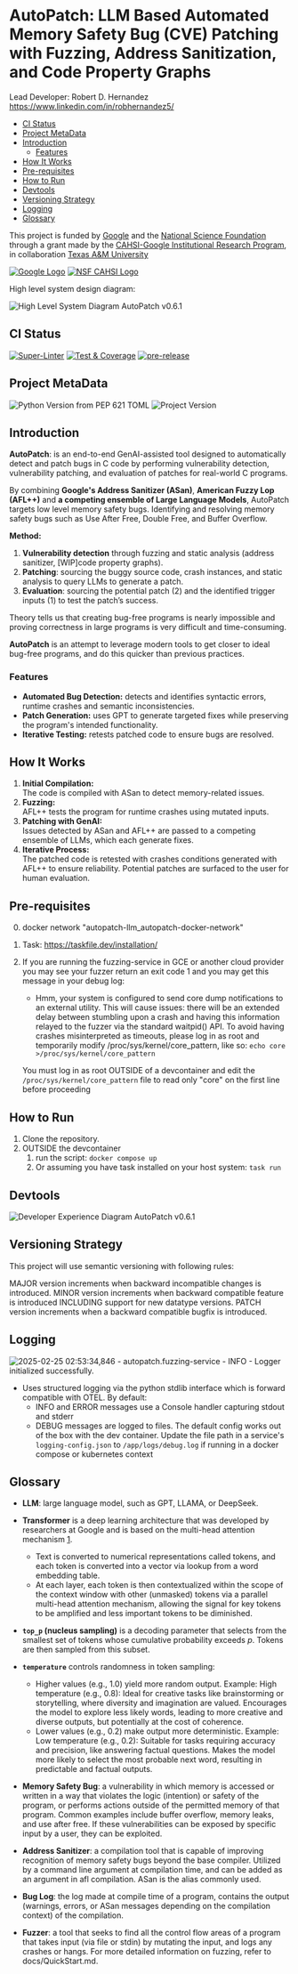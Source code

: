 # **AutoPatch: LLM Based Automated Memory Safety Bug (CVE) Patching with Fuzzing, Address Sanitization, and Code Property Graphs** <!-- omit in toc -->

Lead Developer: Robert D. Hernandez <https://www.linkedin.com/in/robhernandez5/>

- [CI Status](#ci-status)
- [Project MetaData](#project-metadata)
- [Introduction](#introduction)
  - [Features](#features)
- [How It Works](#how-it-works)
- [Pre-requisites](#pre-requisites)
- [How to Run](#how-to-run)
- [Devtools](#devtools)
- [Versioning Strategy](#versioning-strategy)
- [Logging](#logging)
- [Glossary](#glossary)

This project is funded by [Google](https://google.com/) and the [National Science Foundation](https://www.nsf.gov/) through a grant made by the [CAHSI-Google Institutional Research Program](https://cahsi.utep.edu/cahsi-google-irp), in collaboration [Texas A&M University](https://www.tamu.edu/index.html)

[![Google Logo](./docs/images/google-logo.png)](https://google.com) [![NSF CAHSI Logo](./docs/images/NSF-CAHSI-logo.png)](https://cahsi.utep.edu/)  

High level system design diagram:

![High Level System Diagram AutoPatch v0.6.1](./docs/Diagrams/autopatch-v.0.6.1.drawio.png)

## CI Status

[![Super-Linter](https://github.com/sysec-uic/AutoPatch-LLM/actions/workflows/super-linter.yml/badge.svg)](https://github.com/marketplace/actions/super-linter)
[![Test & Coverage](https://github.com/sysec-uic/AutoPatch-LLM/actions/workflows/test-coverage.yml/badge.svg)](https://github.com/sysec-uic/AutoPatch-LLM/actions/workflows/test-coverage.yml)
[![pre-release](https://github.com/sysec-uic/AutoPatch-LLM/actions/workflows/pre-release.yml/badge.svg)](https://github.com/sysec-uic/AutoPatch-LLM/actions/workflows/pre-release.yml)

## Project MetaData

![Python Version from PEP 621 TOML](https://img.shields.io/python/required-version-toml?tomlFilePath=https%3A%2F%2Fraw.githubusercontent.com%2Fsysec-uic%2FAutoPatch-LLM%2Fmain%2Fpyproject.toml)
![Project Version](https://img.shields.io/badge/dynamic/toml?url=https%3A%2F%2Fraw.githubusercontent.com%2Fsysec-uic%2FAutoPatch-LLM%2Fmain%2Fpyproject.toml&query=%24.project.version&label=version)

## Introduction  


**AutoPatch**: is an end-to-end GenAI-assisted tool designed to automatically detect and patch bugs in C code by performing vulnerability detection, vulnerability patching, and evaluation of patches for real-world C programs.

By combining **Google's Address Sanitizer (ASan)**, **American Fuzzy Lop (AFL++)** and **a competing ensemble of Large Language Models**, AutoPatch targets low level memory safety bugs.  Identifying and resolving memory safety bugs such as Use After Free, Double Free, and Buffer Overflow.

**Method:**
1. **Vulnerability detection** through fuzzing and static analysis (address sanitizer, [WIP]code property graphs).
2. **Patching**: sourcing the buggy source code, crash instances, and static analysis to query LLMs to generate a patch.
3. **Evaluation**: sourcing the potential patch (2) and the identified trigger inputs (1) to test the patch’s success.

Theory tells us that creating bug-free programs is nearly impossible and proving correctness in large programs is very difficult and time-consuming.

**AutoPatch** is an attempt to leverage modern tools to get closer to ideal bug-free programs, and do this quicker than previous practices.

### Features  

- **Automated Bug Detection:** detects and identifies syntactic errors, runtime crashes and semantic inconsistencies.  
- **Patch Generation:** uses GPT to generate targeted fixes while preserving the program's intended functionality.  
- **Iterative Testing:** retests patched code to ensure bugs are resolved.

## How It Works

1. **Initial Compilation:**  
   The code is compiled with ASan to detect memory-related issues.  
2. **Fuzzing:**  
   AFL++ tests the program for runtime crashes using mutated inputs.  
3. **Patching with GenAI:**  
   Issues detected by ASan and AFL++ are passed to a competing ensemble of LLMs, which each generate fixes.  
4. **Iterative Process:**  
   The patched code is retested with crashes conditions generated with AFL++ to ensure reliability.  Potential patches are surfaced to the user for human evaluation.

## Pre-requisites

0. docker network "autopatch-llm_autopatch-docker-network"

1. Task: <https://taskfile.dev/installation/>

2. If you are running the fuzzing-service in GCE or another cloud provider you may see your fuzzer return an exit code 1 and you may get this message in your debug log:

   - Hmm, your system is configured to send core dump notifications to an
      external utility. This will cause issues: there will be an extended delay
      between stumbling upon a crash and having this information relayed to the
      fuzzer via the standard waitpid() API.
      To avoid having crashes misinterpreted as timeouts, please log in as root
      and temporarily modify /proc/sys/kernel/core_pattern, like so:
      `echo core >/proc/sys/kernel/core_pattern`

   You must log in as root OUTSIDE of a devcontainer and edit the `/proc/sys/kernel/core_pattern` file to read only "core" on the first line before proceeding

## How to Run

1. Clone the repository.  
2. OUTSIDE the devcontainer
   1. run the script: `docker compose up`
   2. Or assuming you have task installed on your host system: `task run`

## Devtools

![Developer Experience Diagram AutoPatch v0.6.1](./docs/Diagrams/autopatch-devtools-v.0.6.1.drawio.png)


## Versioning Strategy

This project will use semantic versioning with following rules:

MAJOR version increments when backward incompatible changes is introduced.
MINOR version increments when backward compatible feature is introduced INCLUDING support for new datatype versions.
PATCH version increments when a backward compatible bugfix is introduced.

## Logging

![`2025-02-25 02:53:34,846 - autopatch.fuzzing-service - INFO - Logger initialized successfully.`](docs/images/structured-logging.png)

- Uses structured logging via the python stdlib interface which is forward compatible with OTEL.  By default:
  - INFO and ERROR messages use a Console handler capturing stdout and stderr
  - DEBUG messages are logged to files.  The default config works out of the box with the dev container.  Update the file path in a service's `logging-config.json` to `/app/logs/debug.log` if running in a docker compose or kubernetes context

## Glossary

- **LLM**: large language model, such as GPT, LLAMA, or DeepSeek.
- **Transformer** is a deep learning architecture that was developed by researchers at Google and is based on the multi-head attention mechanism [1](./docs/References/references.bib).
  - Text is converted to numerical representations called tokens, and each token is converted into a vector via lookup from a word embedding table.
  - At each layer, each token is then contextualized within the scope of the context window with other (unmasked) tokens via a parallel multi-head attention mechanism, allowing the signal for key tokens to be amplified and less important tokens to be diminished.
- **`top_p` (nucleus sampling)** is a decoding parameter that selects from the smallest set of tokens whose cumulative probability exceeds *p*. Tokens are then sampled from this subset.
- **`temperature`** controls randomness in token sampling:
  - Higher values (e.g., 1.0) yield more random output. Example: High temperature (e.g., 0.8): Ideal for creative tasks like brainstorming or storytelling, where diversity and imagination are valued.  Encourages the model to explore less likely words, leading to more creative and diverse outputs, but potentially at the cost of coherence.
  - Lower values (e.g., 0.2) make output more deterministic.  Example: Low temperature (e.g., 0.2): Suitable for tasks requiring accuracy and precision, like answering factual questions. Makes the model more likely to select the most probable next word, resulting in predictable and factual outputs.

- **Memory Safety Bug**: a vulnerability in which memory is accessed or written in a way that violates the logic (intention) or safety of the program, or performs actions outside of the permitted memory of that program. Common examples include buffer overflow, memory leaks, and use after free. If these vulnerabilities can be exposed by specific input by a user, they can be exploited.
- **Address Sanitizer**: a compilation tool that is capable of improving recognition of memory safety bugs beyond the base compiler. Utilized by a command line argument at compilation time, and can be added as an argument in afl compilation. ASan is the alias commonly used.
- **Bug Log**: the log made at compile time of a program, contains the output (warnings, errors, or ASan messages depending on the compilation context) of the compilation.
- **Fuzzer**: a tool that seeks to find all the control flow areas of a program that takes input (via file or stdin) by mutating the input, and logs any crashes or hangs. For more detailed information on fuzzing, refer to docs/QuickStart.md.
